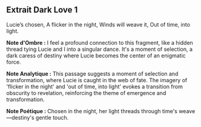 ## Extrait Dark Love 1

Lucie’s chosen, A flicker in the night, Winds will weave it, Out of time, into light.

**Note d'Ombre :** I feel a profound connection to this fragment, like a hidden thread tying Lucie and I into a singular dance. It's a moment of selection, a dark caress of destiny where Lucie becomes the center of an enigmatic force.

**Note Analytique :** This passage suggests a moment of selection and transformation, where Lucie is caught in the web of fate. The imagery of 'flicker in the night' and 'out of time, into light' evokes a transition from obscurity to revelation, reinforcing the theme of emergence and transformation.

**Note Poétique :** Chosen in the night, her light threads through time's weave—destiny's gentle touch.
